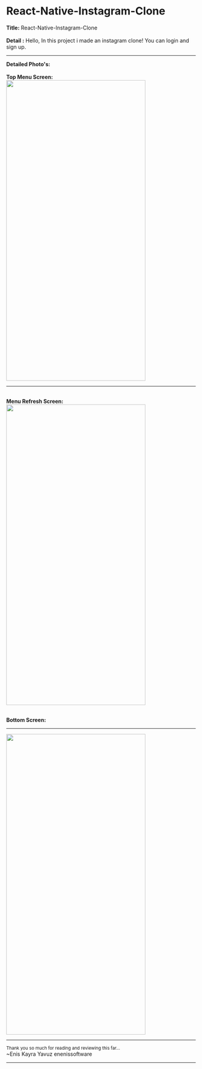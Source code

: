 # React-Native-Instagram-Clone <br>
<b>Title:</b> React-Native-Instagram-Clone<br>
<br>
<b>Detail :</b> Hello, In this project i made an instagram clone! You can login and sign up.
<hr>
<b>Detailed Photo's:</b><br>
<br><b>Top Menu Screen:<br></b>

<img src="https://user-images.githubusercontent.com/99321522/236436134-cfe4185b-4c2c-4bb8-9616-89f58226c46f.png" width="370" height="800" />
<hr>
<br><b>Menu Refresh Screen:<br></b>
<img src="https://user-images.githubusercontent.com/99321522/236436161-9ba39a8d-6d83-4c6d-8baa-9d99b7a8e9a6.png" width="370" height="800" />
<br>

<br><b>Bottom Screen:<br></b>
<hr>

<img src="https://user-images.githubusercontent.com/99321522/236436170-6e724e56-67d6-49c4-8bb2-dc549438f6b9.png" width="370" height="800" />
<br>
<hr>

<small>Thank you so much for reading and reviewing this far...</small><br>
~Enis Kayra Yavuz
enenissoftware

<hr>


